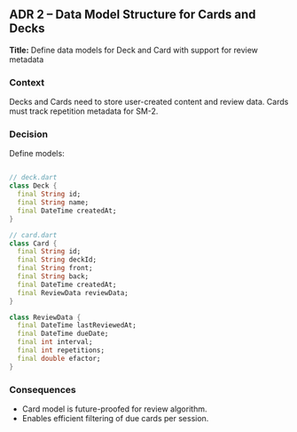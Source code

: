 ## ADR 2 – Data Model Structure for Cards and Decks

**Title:** Define data models for Deck and Card with support for review metadata

### Context
Decks and Cards need to store user-created content and review data. Cards must track repetition metadata for SM-2.

### Decision
Define models:
```dart

// deck.dart
class Deck {
  final String id;
  final String name;
  final DateTime createdAt;
}

// card.dart
class Card {
  final String id;
  final String deckId;
  final String front;
  final String back;
  final DateTime createdAt;
  final ReviewData reviewData;
}

class ReviewData {
  final DateTime lastReviewedAt;
  final DateTime dueDate;
  final int interval;
  final int repetitions;
  final double efactor;
}
```

### Consequences
- Card model is future-proofed for review algorithm.
- Enables efficient filtering of due cards per session.
